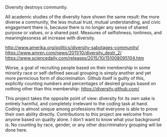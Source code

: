 Diversity destroys community.

All academic studies of the diversity have shown the same result: the more diverse a community, the less mutual trust, mutual understanding, and civic
engagement there is, because there is no longer any sense of shared purpose or values, or a shared past. Measures of selfishness, lonliness, and
meaninglessness all increase with diversity.

http://www.amerika.org/politics/diversity-sabotages-community/
https://www.amren.com/news/2011/10/diversity_destr_2/
https://www.sciencedaily.com/releases/2015/10/151008095104.htm

Worse, a goal of recruiting people based on their membership in some minority race or self-defined sexual grouping is simply another and yet more
pernicious form of discrimination. Github itself is guilty of this, explicitly counting numbers and percentages of desired groups based on nothing
other than this membership: https://diversity.github.com/

This project takes the opposite point of view: diversity for its own sake is entirely harmful, and completely irrelevant to the coding task at hand.
Coding is almost unique among professions that everyone is able to prove their own ability directly. Contributions to this project are welcome from
anyone based on quality alone. I don't want to know what your background is. No counting by race, gender, or any other discriminatory grouping will be
done here.
